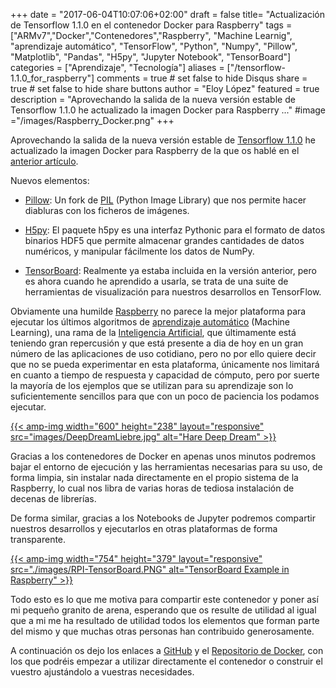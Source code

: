 +++
date = "2017-06-04T10:07:06+02:00"
draft = false
title= "Actualización de Tensorflow 1.1.0 en el contenedor Docker para Raspberry"
tags = ["ARMv7","Docker","Contenedores","Raspberry", "Machine Learnig", "aprendizaje automático", "TensorFlow", "Python", "Numpy", "Pillow", "Matplotlib", "Pandas", "H5py", "Jupyter Notebook", "TensorBoard"]
categories = ["Aprendizaje", "Tecnología"]
aliases = ["/tensorflow-1.1.0_for_raspberry"]
comments = true	# set false to hide Disqus
share = true	# set false to hide share buttons
author = "Eloy López"
featured = true
description = "Aprovechando la salida de la nueva versión estable de Tensorflow 1.1.0 he actualizado la imagen Docker para Raspberry ..."
#image ="/images/Raspberry_Docker.png"
+++

Aprovechando la salida de la nueva versión estable de [Tensorflow 1.1.0](https://github.com/tensorflow/tensorflow/releases/tag/v1.1.0) he actualizado la imagen Docker para Raspberry de la que os hablé en el [anterior artículo](https://deft.work/tensorflow_for_raspberry).

Nuevos elementos:

* [Pillow](https://python-pillow.org/): Un fork de [PIL](https://en.wikipedia.org/wiki/Python_Imaging_Library) (Python Image Library) que nos permite hacer diabluras con los ficheros de imágenes.

* [H5py](http://www.h5py.org/): El paquete h5py es una interfaz Pythonic para el formato de datos binarios HDF5 que permite almacenar grandes cantidades de datos numéricos, y manipular fácilmente los datos de NumPy.

* [TensorBoard](https://www.tensorflow.org/get_started/summaries_and_tensorboard): Realmente ya estaba incluida en la versión anterior, pero es ahora cuando he aprendido a usarla, se trata de una suite de herramientas de visualización para nuestros desarrollos en TensorFlow.

Obviamente una humilde [Raspberry](https://www.raspberrypi.org/) no parece la mejor plataforma para ejecutar los últimos algoritmos de [aprendizaje automático](https://es.wikipedia.org/wiki/Aprendizaje_autom%C3%A1tico) (Machine Learning), una rama de la [Inteligencia Artificial](https://es.wikipedia.org/wiki/Inteligencia_artificial), que últimamente está teniendo gran repercusión y que está presente a dia de hoy en un gran número de las aplicaciones de uso cotidiano, pero no por ello quiere decir que no se pueda experimentar en esta plataforma, únicamente nos limitará en cuanto a tiempo de respuesta y capacidad de cómputo, pero por suerte la mayoría de los ejemplos que se utilizan para su aprendizaje son lo suficientemente sencillos para que con un poco de paciencia los podamos ejecutar.

[{{< amp-img width="600" height="238" layout="responsive" src="images/DeepDreamLiebre.jpg" alt="Hare Deep Dream" >}}](https://dreamscopeapp.com/)

Gracias a los contenedores de Docker en apenas unos minutos podremos bajar el entorno de ejecución y las herramientas necesarias para su uso, de forma limpia, sin instalar nada directamente en el propio sistema de la Raspberry, lo cual nos libra de varias horas de tediosa instalación de decenas de librerías.

De forma similar, gracias a los Notebooks de Jupyter podremos compartir nuestros desarrollos y ejecutarlos en otras plataformas de forma transparente.

[{{< amp-img width="754" height="379" layout="responsive" src="./images/RPI-TensorBoard.PNG" alt="TensorBoard Example in Raspberry" >}}](https://goo.gl/photos/CWHuarBu5p1F5asV8)

Todo esto es lo que me motiva para compartir este contenedor y poner así mi pequeño granito de arena, esperando que os resulte de utilidad al igual que a mi me ha resultado de utilidad todos los elementos que forman parte del mismo y que muchas otras personas han contribuido generosamente.

A continuación os dejo los enlaces a [GitHub](https://github.com/DeftWork/rpi-tensorflow) y el [Repositorio de Docker](https://hub.docker.com/r/elswork/rpi-tensorflow/), con los que podréis empezar a utilizar directamente el contenedor o construir el vuestro ajustándolo a vuestras necesidades.
